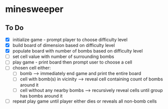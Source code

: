# minesweeper

## To Do
- [x] initialize game - prompt player to choose difficulty level
- [x] build board of dimension based on difficulty level
- [x] populate board with number of bombs based on difficulty level
- [ ] set cell value with number of surrounding bombs
- [ ] play game - print board then prompt user to choose a cell
- [ ] chosen cell either:
    - [ ] bomb --> immediately end game and print the entire board
    - [ ] cell with bomb(s) in vicinity --> reveal cell containing count of bombs around it
    - [ ] cell without any nearby bombs --> recursively reveal cells until group has bombs around it
- [ ] repeat play game until player either dies or reveals all non-bomb cells